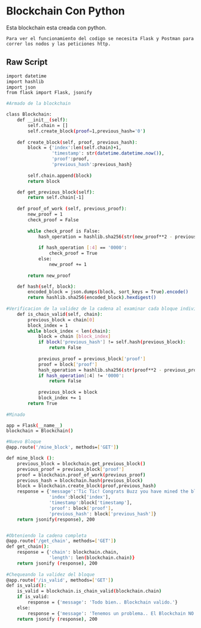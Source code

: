 # Blockchain Con Python 

Esta blockchain esta creada con python. 

```Para ver el funcionamiento del codigo se necesita Flask y Postman para correr los nodos y las peticiones http.```

## Raw Script

```bash
import datetime
import hashlib 
import json 
from flask import Flask, jsonify

#Armado de la blockchain

class Blockchain: 
    def __init__(self): 
        self.chain = [] 
        self.create_block(proof=1,previous_hash='0')
        
    def create_block(self, proof, previous_hash): 
        block = {'index':len(self.chain)+1,
                 'timestamp': str(datetime.datetime.now()),
                 'proof':proof,
                 'previous_hash':previous_hash}
        
        self.chain.append(block) 
        return block 

    def get_previous_block(self):
        return self.chain[-1]
    
    def proof_of_work (self, previous_proof): 
        new_proof = 1
        check_proof = False 
        
        while check_proof is False: 
            hash_operation = hashlib.sha256(str(new_proof**2 - previous_proof**2).encode()).hexdigest()
            
            if hash_operation [:4] == '0000':
                check_proof = True 
            else: 
                new_proof += 1
                
        return new_proof 

    def hash(self, block):
        encoded_block = json.dumps(block, sort_keys = True).encode()
        return hashlib.sha256(encoded_block).hexdigest()
    
#Verificacion de la validez de la cadena al examinar cada bloque individualmente.
    def is_chain_valid(self, chain): 
        previous_block = chain[0]
        block_index = 1
        while block_index < len(chain): 
            block = chain [block_index]
            if block['previous_hash'] != self.hash(previous_block):
                return False
            
            previous_proof = previous_block['proof']
            proof = block['proof']
            hash_operation = hashlib.sha256(str(proof**2 - previous_proof**2).encode()).hexdigest() 
            if hash_operation[:4] != '0000':
                return False 
            
            previous_block = block
            block_index += 1
        return True
            
#Minado

app = Flask(__name__)
blockchain = Blockchain()      

#Nuevo Bloque
@app.route('/mine_block', methods=['GET'])

def mine_block ():
    previous_block = blockchain.get_previous_block()
    previous_proof = previous_block['proof']
    proof = blockchain.proof_of_work(previous_proof)
    previous_hash = blockchain.hash(previous_block)
    block = blockchain.create_block(proof,previous_hash)
    response = {'message':'Tic Tic! Congrats Buzz you have mined the block',
                'index':block['index'], 
                'timestamp':block['timestamp'],
                'proof': block['proof'],
                'previous_hash': block['previous_hash']}
    return jsonify(response), 200


#Obteniendo la cadena completa
@app.route('/get_chain', methods=['GET'])
def get_chain():
    response = {'chain': blockchain.chain, 
                'length': len(blockchain.chain)}
    return jsonify (response), 200
    
#Chequeando la validez del bloque
@app.route('/is_valid', methods=['GET'])
def is_valid():
    is_valid = blockchain.is_chain_valid(blockchain.chain)
    if is_valid: 
        response = {'message': 'Todo bien.. Blockchain valido.'}
    else:
        response = {'message': 'Tenemos un problema.. El Blockchain NO es valido.'}
    return jsonify (response), 200

```
